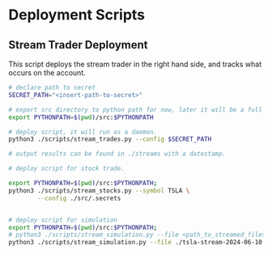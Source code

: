 # Deployment Scripts

## Stream Trader Deployment

This script deploys the stream trader in the right hand side, and tracks what occurs on the account.

``` bash
# declare path to secret
SECRET_PATH="<insert-path-to-secret>"

# export src directory to python path for now, later it will be a full package
export PYTHONPATH=$(pwd)/src:$PYTHONPATH

# deploy script, it will run as a daemon.
python3 ./scripts/stream_trades.py --config $SECRET_PATH

# output results can be found in ./streams with a datestamp. 

# deploy script for stock trade. 

export PYTHONPATH=$(pwd)/src:$PYTHONPATH; 
python3 ./scripts/stream_stocks.py --symbol TSLA \
        --config ./src/.secrets 


# deploy script for simulation 
export PYTHONPATH=$(pwd)/src:$PYTHONPATH; 
# python3 ./scripts/stream_simulation.py --file <path_to_streamed_file> --demo
python3 ./scripts/stream_simulation.py --file ./tsla-stream-2024-06-10.json --demo


```
